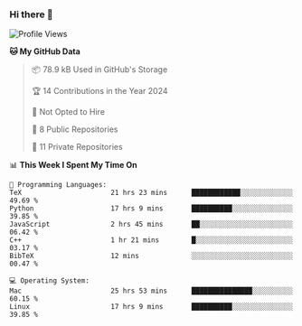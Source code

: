 ### Hi there 👋

<!--
**huayuan4396/huayuan4396** is a ✨ _special_ ✨ repository because its `README.md` (this file) appears on your GitHub profile.

Here are some ideas to get you started:

- 🔭 I’m currently working on ...
- 🌱 I’m currently learning ...
- 👯 I’m looking to collaborate on ...
- 🤔 I’m looking for help with ...
- 💬 Ask me about ...
- 📫 How to reach me: ...
- 😄 Pronouns: ...
- ⚡ Fun fact: ...
-->

<!--START_SECTION:waka-->
![Profile Views](http://img.shields.io/badge/Profile%20Views-0-blue)

**🐱 My GitHub Data** 

> 📦 78.9 kB Used in GitHub's Storage 
 > 
> 🏆 14 Contributions in the Year 2024
 > 
> 🚫 Not Opted to Hire
 > 
> 📜 8 Public Repositories 
 > 
> 🔑 11 Private Repositories 
 > 
📊 **This Week I Spent My Time On** 

```text
💬 Programming Languages: 
TeX                      21 hrs 23 mins      ████████████░░░░░░░░░░░░░   49.69 % 
Python                   17 hrs 9 mins       ██████████░░░░░░░░░░░░░░░   39.85 % 
JavaScript               2 hrs 45 mins       ██░░░░░░░░░░░░░░░░░░░░░░░   06.42 % 
C++                      1 hr 21 mins        █░░░░░░░░░░░░░░░░░░░░░░░░   03.17 % 
BibTeX                   12 mins             ░░░░░░░░░░░░░░░░░░░░░░░░░   00.47 % 

💻 Operating System: 
Mac                      25 hrs 53 mins      ███████████████░░░░░░░░░░   60.15 % 
Linux                    17 hrs 9 mins       ██████████░░░░░░░░░░░░░░░   39.85 % 
```


<!--END_SECTION:waka-->
